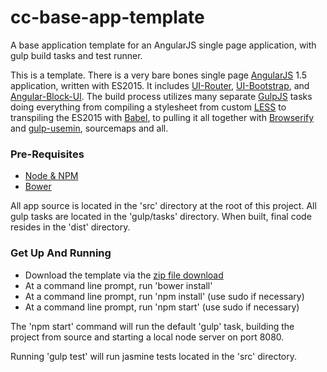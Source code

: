 # cc-base-app-template
A base application template for an AngularJS single page application, with gulp build tasks and test runner.

This is a template. There is a very bare bones single page [AngularJS](http://angularjs.org) 1.5 application, written with ES2015. It 
includes [UI-Router](https://angular-ui.github.io/ui-router/site/#/api/ui.router), [UI-Bootstrap](https://angular-ui.github.io/bootstrap/),
and [Angular-Block-UI](https://github.com/McNull/angular-block-ui). The build process utilizes many separate [GulpJS](http://gulpjs.com)
tasks doing everything from compiling a stylesheet from custom [LESS](http://lesscss.org) to transpiling the ES2015 with [Babel](https://babeljs.io/),
to pulling it all together with [Browserify](http://browserify.org) and [gulp-usemin](https://github.com/zont/gulp-usemin), sourcemaps and
all.

### Pre-Requisites
- [Node & NPM](https://nodejs.org)
- [Bower](http://bower.io)

All app source is located in the 'src' directory at the root of this project. All gulp tasks are located in the 'gulp/tasks' directory.
When built, final code resides in the 'dist' directory.

### Get Up And Running
- Download the template via the [zip file download](https://github.com/cutterbl/cc-base-app-template/archive/master.zip)
- At a command line prompt, run 'bower install'
- At a command line prompt, run 'npm install' (use sudo if necessary)
- At a command line prompt, run 'npm start' (use sudo if necessary)

The 'npm start' command will run the default 'gulp' task, building the project from source and starting a local node server on port 8080.

Running 'gulp test' will run jasmine tests located in the 'src' directory.
